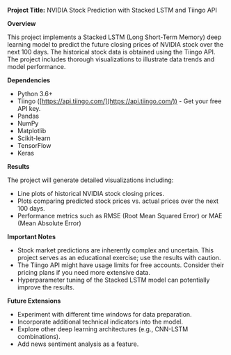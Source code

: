 **Project Title:** NVIDIA Stock Prediction with Stacked LSTM and Tiingo API

**Overview**

This project implements a Stacked LSTM (Long Short-Term Memory) deep learning model to predict the future closing prices of NVIDIA stock over the next 100 days. The historical stock data is obtained using the Tiingo API. The project includes thorough visualizations to illustrate data trends and model performance.

**Dependencies**

* Python 3.6+
* Tiingo ([https://api.tiingo.com/](https://api.tiingo.com/)) - Get your free API key.
* Pandas 
* NumPy
* Matplotlib 
* Scikit-learn
* TensorFlow
* Keras 

**Results**

The project will generate detailed visualizations including:

* Line plots of historical NVIDIA stock closing prices.
* Plots comparing predicted stock prices vs. actual prices over the next 100 days.
* Performance metrics such as RMSE (Root Mean Squared Error) or MAE (Mean Absolute Error)

**Important Notes**

* Stock market predictions are inherently complex and uncertain. This project serves as an educational exercise; use the results with caution.
* The Tiingo API might have usage limits for free accounts. Consider their pricing plans if you need more extensive data.
* Hyperparameter tuning of the Stacked LSTM model can potentially improve the results.

**Future Extensions**

* Experiment with different time windows for data preparation.
* Incorporate additional technical indicators into the model.
* Explore other deep learning architectures (e.g., CNN-LSTM combinations).
* Add news sentiment analysis as a feature. 

